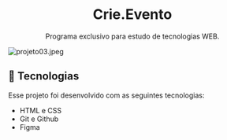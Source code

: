 <h1 align="center"> Crie.Evento</h1>

<p align="center">
Programa exclusivo para estudo de tecnologias WEB.
</p>
<img src="https://img.hotimg.com/projeto03.jpeg" alt="projeto03.jpeg" border="0" />

## 🚀 Tecnologias

Esse projeto foi desenvolvido com as seguintes tecnologias:

- HTML e CSS
- Git e Github
- Figma
